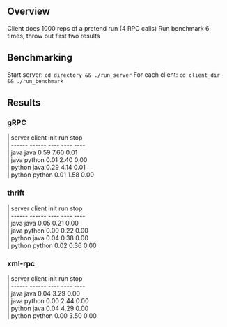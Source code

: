 ## Overview
Client does 1000 reps of a pretend run (4 RPC calls)
Run benchmark 6 times, throw out first two results


## Benchmarking
Start server: `cd directory && ./run_server`
For each client: `cd client_dir && ./run_benchmark`


## Results

### gRPC

| server  client  init   run  stop<br>
| ------  ------  ----  ----  ----<br>
| java    java    0.59  7.60  0.01<br>
| java    python  0.01  2.40  0.00<br>
| python  java    0.29  4.14  0.01<br>
| python  python  0.01  1.58  0.00<br>

### thrift
| server  client  init   run  stop<br>
| ------  ------  ----  ----  ----<br>
| java    java    0.05  0.21  0.00<br>
| java    python  0.00  0.22  0.00<br>
| python  java    0.04  0.38  0.00<br>
| python  python  0.02  0.36  0.00<br>

### xml-rpc
| server  client  init   run  stop<br>
| ------  ------  ----  ----  ----<br>
| java    java    0.04  3.29  0.00<br>
| java    python  0.00  2.44  0.00<br>
| python  java    0.04  4.29  0.00<br>
| python  python  0.00  3.50  0.00<br>
